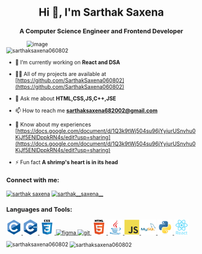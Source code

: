 <h1 align="center">Hi 👋, I'm Sarthak Saxena</h1>
<h3 align="center">A Computer Science Engineer and Frontend Developer</h3>
<img align="right" alt="image" width="450"  src="https://miro.medium.com/v2/resize:fit:1400/1*HLGtY6O2vUHqIyEbWdmBgA.jpeg">
<p align="left"> <img src="https://komarev.com/ghpvc/?username=sarthaksaxena060802&label=Profile%20views&color=0e75b6&style=flat" alt="sarthaksaxena060802" /> </p>

- 🔭 I’m currently working on **React and DSA**

- 👨‍💻 All of my projects are available at [https://github.com/SarthakSaxena060802](https://github.com/SarthakSaxena060802)

- 💬 Ask me about **HTML,CSS,JS,C++,JSE**

- 📫 How to reach me **sarthaksaxena682002@gmail.com**

- 📄 Know about my experiences [https://docs.google.com/document/d/1Q3k9tWj504su96jYyiurUSnvhu0KjJf5ENlDppkRN4s/edit?usp=sharing](https://docs.google.com/document/d/1Q3k9tWj504su96jYyiurUSnvhu0KjJf5ENlDppkRN4s/edit?usp=sharing)

- ⚡ Fun fact **A shrimp's heart is in its head**

<h3 align="left">Connect with me:</h3>
<p align="left">
<a href="https://linkedin.com/in/sarthak saxena" target="blank"><img align="center" src="https://raw.githubusercontent.com/rahuldkjain/github-profile-readme-generator/master/src/images/icons/Social/linked-in-alt.svg" alt="sarthak saxena" height="30" width="40" /></a>
<a href="https://instagram.com/sarthak__saxena__" target="blank"><img align="center" src="https://raw.githubusercontent.com/rahuldkjain/github-profile-readme-generator/master/src/images/icons/Social/instagram.svg" alt="sarthak__saxena__" height="30" width="40" /></a>
</p>

<h3 align="left">Languages and Tools:</h3>
<p align="left"> <a href="https://www.cprogramming.com/" target="_blank" rel="noreferrer"> <img src="https://raw.githubusercontent.com/devicons/devicon/master/icons/c/c-original.svg" alt="c" width="40" height="40"/> </a> <a href="https://www.w3schools.com/cpp/" target="_blank" rel="noreferrer"> <img src="https://raw.githubusercontent.com/devicons/devicon/master/icons/cplusplus/cplusplus-original.svg" alt="cplusplus" width="40" height="40"/> </a> <a href="https://www.w3schools.com/css/" target="_blank" rel="noreferrer"> <img src="https://raw.githubusercontent.com/devicons/devicon/master/icons/css3/css3-original-wordmark.svg" alt="css3" width="40" height="40"/> </a> <a href="https://www.figma.com/" target="_blank" rel="noreferrer"> <img src="https://www.vectorlogo.zone/logos/figma/figma-icon.svg" alt="figma" width="40" height="40"/> </a> <a href="https://git-scm.com/" target="_blank" rel="noreferrer"> <img src="https://www.vectorlogo.zone/logos/git-scm/git-scm-icon.svg" alt="git" width="40" height="40"/> </a> <a href="https://www.w3.org/html/" target="_blank" rel="noreferrer"> <img src="https://raw.githubusercontent.com/devicons/devicon/master/icons/html5/html5-original-wordmark.svg" alt="html5" width="40" height="40"/> </a> <a href="https://www.java.com" target="_blank" rel="noreferrer"> <img src="https://raw.githubusercontent.com/devicons/devicon/master/icons/java/java-original.svg" alt="java" width="40" height="40"/> </a> <a href="https://developer.mozilla.org/en-US/docs/Web/JavaScript" target="_blank" rel="noreferrer"> <img src="https://raw.githubusercontent.com/devicons/devicon/master/icons/javascript/javascript-original.svg" alt="javascript" width="40" height="40"/> </a> <a href="https://www.mysql.com/" target="_blank" rel="noreferrer"> <img src="https://raw.githubusercontent.com/devicons/devicon/master/icons/mysql/mysql-original-wordmark.svg" alt="mysql" width="40" height="40"/> </a> <a href="https://www.python.org" target="_blank" rel="noreferrer"> <img src="https://raw.githubusercontent.com/devicons/devicon/master/icons/python/python-original.svg" alt="python" width="40" height="40"/> </a> <a href="https://reactjs.org/" target="_blank" rel="noreferrer"> <img src="https://raw.githubusercontent.com/devicons/devicon/master/icons/react/react-original-wordmark.svg" alt="react" width="40" height="40"/> </a> </p>

<p><img align="left" src="https://github-readme-stats.vercel.app/api/top-langs?username=sarthaksaxena060802&show_icons=true&locale=en&layout=compact" alt="sarthaksaxena060802" /></p>

<p>&nbsp;<img align="center" src="https://github-readme-stats.vercel.app/api?username=sarthaksaxena060802&show_icons=true&locale=en" alt="sarthaksaxena060802" /></p>
